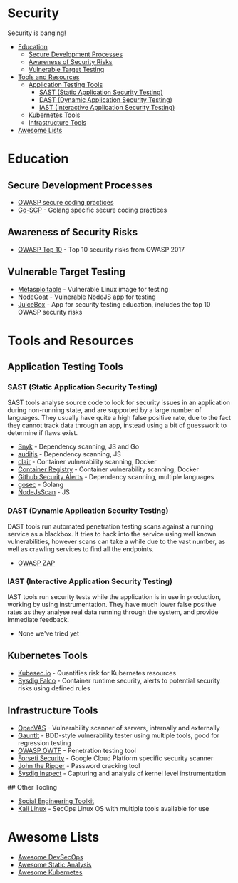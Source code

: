 # Security <!-- omit in toc -->

Security is banging!

<!-- START doctoc generated TOC please keep comment here to allow auto update -->
<!-- DON'T EDIT THIS SECTION, INSTEAD RE-RUN doctoc TO UPDATE -->


- [Education](#education)
    - [Secure Development Processes](#secure-development-processes)
    - [Awareness of Security Risks](#awareness-of-security-risks)
    - [Vulnerable Target Testing](#vulnerable-target-testing)
- [Tools and Resources](#tools-and-resources)
    - [Application Testing Tools](#application-testing-tools)
        - [SAST (Static Application Security Testing)](#sast-static-application-security-testing)
        - [DAST (Dynamic Application Security Testing)](#dast-dynamic-application-security-testing)
        - [IAST (Interactive Application Security Testing)](#iast-interactive-application-security-testing)
    - [Kubernetes Tools](#kubernetes-tools)
    - [Infrastructure Tools](#infrastructure-tools)
- [Awesome Lists](#awesome-lists)

<!-- END doctoc generated TOC please keep comment here to allow auto update -->

# Education

## Secure Development Processes

* [OWASP secure coding practices](https://www.owasp.org/images/0/08/OWASP_SCP_Quick_Reference_Guide_v2.pdf)
* [Go-SCP](https://checkmarx.gitbooks.io/go-scp/) - Golang specific secure coding practices

## Awareness of Security Risks

* [OWASP Top 10](https://www.owasp.org/images/7/72/OWASP_Top_10-2017_%28en%29.pdf.pdf) - Top 10 security risks from OWASP 2017

## Vulnerable Target Testing

* [Metasploitable](https://metasploit.help.rapid7.com/docs/metasploitable-2-exploitability-guide) - Vulnerable Linux image for testing
* [NodeGoat](https://github.com/owasp/nodegoat) - Vulnerable NodeJS app for testing
* [JuiceBox](https://www.owasp.org/index.php/OWASP_Juice_Shop_Project) - App for security testing education, includes the top 10 OWASP security risks

# Tools and Resources

## Application Testing Tools

### SAST (Static Application Security Testing)

SAST tools analyse source code to look for security issues in an application during non-running state, and are supported by a large number of languages. They usually have quite a high false positive rate, due to the fact they cannot track data through an app, instead using a bit of guesswork to determine if flaws exist.

* [Snyk](https://snyk.io/) - Dependency scanning, JS and Go
* [auditjs](https://www.npmjs.com/package/auditjs) - Dependency scanning, JS
* [clair](https://github.com/coreos/clair) - Container vulnerability scanning, Docker
* [Container Registry](https://cloud.google.com/container-registry/docs/get-image-vulnerabilities) - Container vulnerability scanning, Docker
* [Github Security Alerts](https://help.github.com/articles/about-security-alerts-for-vulnerable-dependencies/) - Dependency scanning, multiple languages
* [gosec](https://github.com/securego/gosec) - Golang
* [NodeJsScan](https://github.com/ajinabraham/NodeJsScan) - JS

### DAST (Dynamic Application Security Testing)

DAST tools run automated penetration testing scans against a running service as a blackbox. It tries to hack into the service using well known vulnerabilities, however scans can take a while due to the vast number, as well as crawling services to find all the endpoints.

* [OWASP ZAP](https://github.com/zaproxy/zaproxy)

### IAST (Interactive Application Security Testing)

IAST tools run security tests while the application is in use in production, working by using instrumentation. They have much lower false positive rates as they analyse real data running through the system, and provide immediate feedback.

* None we've tried yet

## Kubernetes Tools

* [Kubesec.io](https://kubesec.io/) - Quantifies risk for Kubernetes resources
* [Sysdig Falco](https://sysdig.com/opensource/falco/) - Container runtime security, alerts to potential security risks using defined rules

## Infrastructure Tools

* [OpenVAS](http://www.openvas.org/) - Vulnerability scanner of servers, internally and externally
* [Gauntlt](http://gauntlt.org/) - BDD-style vulnerability tester using multiple tools, good for regression testing
* [OWASP OWTF](https://www.owasp.org/index.php/OWASP_OWTF) - Penetration testing tool
* [Forseti Security](https://forsetisecurity.org/) - Google Cloud Platform specific security scanner
* [John the Ripper](https://www.openwall.com/john/) - Password cracking tool
* [Sysdig Inspect](https://sysdig.com/opensource/inspect/) - Capturing and analysis of kernel level instrumentation

## Other Tooling

* [Social Engineering Toolkit](https://github.com/trustedsec/social-engineer-toolkit)
* [Kali Linux](https://kali.org/) - SecOps Linux OS with multiple tools available for use

# Awesome Lists

* [Awesome DevSecOps](https://github.com/devsecops/awesome-devsecops)
* [Awesome Static Analysis](https://github.com/mre/awesome-static-analysis)
* [Awesome Kubernetes](https://github.com/ramitsurana/awesome-kubernetes)
